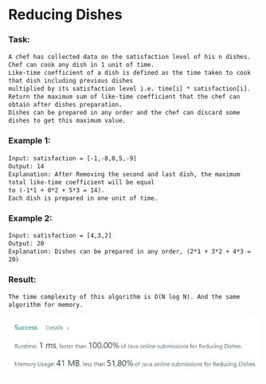 # Reducing Dishes

### Task:

    A chef has collected data on the satisfaction level of his n dishes. Chef can cook any dish in 1 unit of time.
    Like-time coefficient of a dish is defined as the time taken to cook that dish including previous dishes 
    multiplied by its satisfaction level i.e. time[i] * satisfaction[i].
    Return the maximum sum of like-time coefficient that the chef can obtain after dishes preparation.
    Dishes can be prepared in any order and the chef can discard some dishes to get this maximum value.

### Example 1:

    Input: satisfaction = [-1,-8,0,5,-9]
    Output: 14
    Explanation: After Removing the second and last dish, the maximum total like-time coefficient will be equal 
    to (-1*1 + 0*2 + 5*3 = 14).
    Each dish is prepared in one unit of time.

### Example 2:

    Input: satisfaction = [4,3,2]
    Output: 20
    Explanation: Dishes can be prepared in any order, (2*1 + 3*2 + 4*3 = 20)

### Result: 

    The time complexity of this algorithm is O(N log N). And the same algorithm for memory.
![img.png](img.png)